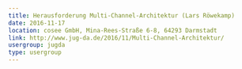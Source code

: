 ```yaml
---
title: Herausforderung Multi-Channel-Architektur (Lars Röwekamp)
date: 2016-11-17
location: cosee GmbH, Mina-Rees-Straße 6-8, 64293 Darmstadt
link: http://www.jug-da.de/2016/11/Multi-Channel-Architektur/
usergroup: jugda
type: usergroup
---
```

